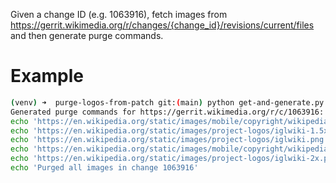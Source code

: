 Given a change ID (e.g. 1063916), fetch images from https://gerrit.wikimedia.org/r/changes/{change_id}/revisions/current/files and then generate purge commands.

# Example
```bash
(venv) ➜  purge-logos-from-patch git:(main) python get-and-generate.py --change-id 1063916
Generated purge commands for https://gerrit.wikimedia.org/r/c/1063916:
echo 'https://en.wikipedia.org/static/images/mobile/copyright/wikipedia-wordmark-igl.svg' | mwscript purgeList.php &&
echo 'https://en.wikipedia.org/static/images/project-logos/iglwiki-1.5x.png' | mwscript purgeList.php &&
echo 'https://en.wikipedia.org/static/images/project-logos/iglwiki.png' | mwscript purgeList.php &&
echo 'https://en.wikipedia.org/static/images/mobile/copyright/wikipedia-tagline-igl.svg' | mwscript purgeList.php &&
echo 'https://en.wikipedia.org/static/images/project-logos/iglwiki-2x.png' | mwscript purgeList.php &&
echo 'Purged all images in change 1063916'
```